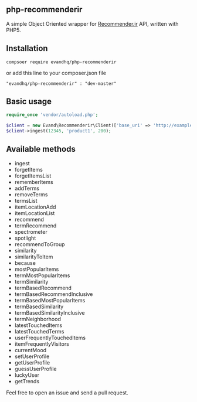 ## php-recommenderir
A simple Object Oriented wrapper for [Recommender.ir](http://recommender.ir/) API, written with PHP5.

## Installation
```
compsoer require evandhq/php-recommenderir
```
or add this line to your composer.json file
```
"evandhq/php-recommenderir" : "dev-master"
```

## Basic usage
```php
require_once 'vendor/autoload.php';

$client = new Evand\Recommenderir\Client(['base_uri' => 'http://example.com']);
$client->ingest(12345, 'product1', 200);
```

## Available methods

* ingest
* forgetItems
* forgetItemsList
* rememberItems
* addTerms
* removeTerms
* termsList
* itemLocationAdd
* itemLocationList
* recommend
* termRecommend
* spectrometer
* spotlight
* recommendToGroup
* similarity
* similarityToItem
* because
* mostPopularItems
* termMostPopularItems
* termSimilarity
* termBasedRecommend
* termBasedRecommendInclusive
* termBasedMostPopularItems
* termBasedSimilarity
* termBasedSimilarityInclusive
* termNeighborhood
* latestTouchedItems
* latestTouchedTerms
* userFrequentlyTouchedItems
* itemFrequentlyVisitors
* currentMood
* setUserProfile
* getUserProfile
* guessUserProfile
* luckyUser
* getTrends

Feel free to open an issue and send a pull request. 
